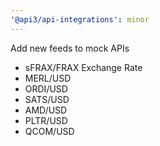 ```yaml
---
'@api3/api-integrations': minor
---
```


Add new feeds to mock APIs

- sFRAX/FRAX Exchange Rate
- MERL/USD
- ORDI/USD
- SATS/USD
- AMD/USD
- PLTR/USD
- QCOM/USD
